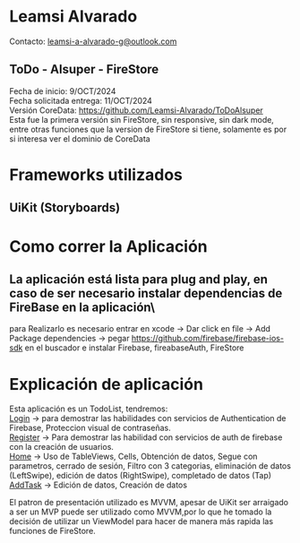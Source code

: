 # Leamsi Alvarado
Contacto: leamsi-a-alvarado-g@outlook.com
## ToDo - Alsuper - FireStore
 Fecha de inicio: 9/OCT/2024 \
 Fecha solicitada entrega: 11/OCT/2024 \
 Versión CoreData: https://github.com/Leamsi-Alvarado/ToDoAlsuper \
 Esta fue la primera versión sin FireStore, sin responsive, sin dark mode, entre otras funciones que la version de FireStore si tiene, solamente es por si interesa ver el dominio de CoreData
# Frameworks utilizados
## UiKit (Storyboards)

# Como correr la Aplicación
## La aplicación está lista para plug and play, en caso de ser necesario instalar dependencias de FireBase en la aplicación\
para Realizarlo es necesario entrar en xcode -> Dar click en file -> Add Package dependencies -> pegar https://github.com/firebase/firebase-ios-sdk en el buscador e instalar Firebase, fireabaseAuth, FireStore

# Explicación de aplicación
Esta aplicación es un TodoList, tendremos: \
 [Login](#0a192f) -> para demostrar las habilidades con servicios de Authentication de Firebase, Proteccion visual de contraseñas.\
[Register](#0a192f) -> Para demostrar las habilidad con servicios de auth de firebase con la creación de usuarios.\
[Home](#0a192f) -> Uso de TableViews, Cells, Obtención de datos, Segue con parametros, cerrado de sesión, Filtro con 3 categorias, eliminación de datos (LeftSwipe), edición de datos (RightSwipe), completado de datos (Tap)\
[AddTask](#0a192f) -> Edición de datos, Creación de datos

El patron de presentación utilizado es MVVM, apesar de UiKit ser arraigado a ser un MVP puede ser utilizado como MVVM,por lo que he tomado la decisión de utilizar un ViewModel para hacer de manera más rapida las funciones de FireStore.


